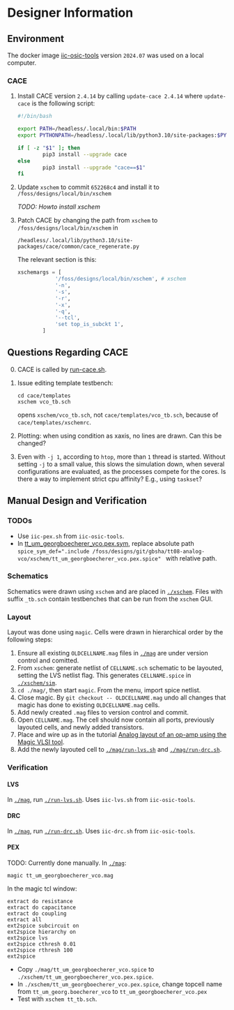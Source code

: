 # Designer Information

## Environment

The docker image [iic-osic-tools](https://github.com/iic-jku/IIC-OSIC-TOOLS) version `2024.07` was used on a local computer.

### CACE

1. Install CACE version `2.4.14` by calling `update-cace 2.4.14` where `update-cace` is the following script:
    ```bash
    #!/bin/bash

    export PATH=/headless/.local/bin:$PATH
    export PYTHONPATH=/headless/.local/lib/python3.10/site-packages:$PYTHONPATH

    if [ -z "$1" ]; then
            pip3 install --upgrade cace
    else
            pip3 install --upgrade "cace==$1"
    fi
    ```
2. Update `xschem` to commit `652268c4` and install it to `/foss/designs/local/bin/xschem` 

    *TODO: Howto install xschem*

3. Patch CACE by changing the path from `xschem` to `/foss/designs/local/bin/xschem` in 
    ```
    /headless/.local/lib/python3.10/site-packages/cace/common/cace_regenerate.py
    ```
    The relevant section is this:
    ```python
    xschemargs = [
                '/foss/designs/local/bin/xschem', # xschem
                '-n',
                '-s',
                '-r',
                '-x',
                '-q',
                '--tcl',
                'set top_is_subckt 1',
            ]
    ```
## Questions Regarding CACE

0. CACE is called by [run-cace.sh](./run-cace.sh).

1. Issue editing template testbench:
    ```
    cd cace/templates
    xschem vco_tb.sch
    ```
    opens `xschem/vco_tb.sch`, not `cace/templates/vco_tb.sch`, because of `cace/templates/xschemrc`.
2. Plotting: when using condition as xaxis, no lines are drawn. Can this be changed?
3. Even with `-j 1`, according to `htop`, more than `1` thread is started. Without setting `-j` to a small value, this slows the simulation down, when several configurations are evaluated, as the processes compete for the cores. Is there a way to implement strict cpu affinity? E.g., using `taskset`?

## Manual Design and Verification

### TODOs

* Use `iic-pex.sh` from `iic-osic-tools`.
* In [tt_um_georgboecherer_vco.pex.sym](./xschem/tt_um_georgboecherer_vco.pex.sym), replace absolute path `spice_sym_def=".include /foss/designs/git/gbsha/tt08-analog-vco/xschem/tt_um_georgboecherer_vco.pex.spice"
` with relative path.

### Schematics

Schematics were drawn using `xschem` and are placed in [`./xschem`](./xschem/). Files with suffix `_tb.sch` contain testbenches that can be run from the `xschem` GUI.

### Layout

Layout was done using `magic`. Cells were drawn in hierarchical order by the following steps:
1. Ensure all existing `OLDCELLNAME.mag` files in [`./mag`](./mag) are under version control and comitted.
2. From `xschem`: generate netlist of `CELLNAME.sch` schematic to be layouted, setting the LVS netlist flag. This generates `CELLNAME.spice` in [`./xschem/sim`](./xschem/sim/).
3. `cd ./mag/`, then start `magic`. From the menu, import spice netlist.
4. Close magic. By `git checkout -- OLDCELLNAME.mag` undo all changes that magic has done to existing `OLDCELLNAME.mag` cells.
5. Add newly created `.mag` files to version control and commit.
6. Open `CELLNAME.mag`. The cell should now contain all ports, previously layouted cells, and newly added transistors.
7. Place and wire up as in the tutorial [Analog layout of an op-amp using the Magic VLSI tool](https://youtu.be/XvBpqKwzrFY?si=_2WCLe-FPyDEbQDl).
8. Add the newly layouted cell to [`./mag/run-lvs.sh`](./mag/run-lvs.sh) and [`./mag/run-drc.sh`](./mag/run-drc.sh).

### Verification

#### LVS

In [`./mag`](./mag/), run [`./run-lvs.sh`](./mag/run-lvs.sh). Uses `iic-lvs.sh` from `iic-osic-tools`.

#### DRC

In [`./mag`](./mag/), run [`./run-drc.sh`](./mag/run-drc.sh). Uses `iic-drc.sh` from `iic-osic-tools`.

#### PEX

TODO: Currently done manually. In [`./mag`](./mag):
```
magic tt_um_georgboecherer_vco.mag
```
In the magic tcl window:
```
extract do resistance
extract do capacitance
extract do coupling
extract all
ext2spice subcircuit on
ext2spice hierarchy on
ext2spice lvs
ext2spice cthresh 0.01
ext2spice rthresh 100    
ext2spice
```
* Copy `./mag/tt_um_georgboecherer_vco.spice` to `./xschem/tt_um_georgboecherer_vco.pex.spice`.
* In `./xschem/tt_um_georgboecherer_vco.pex.spice`, change topcell name from `tt_um_georg.boecherer_vco` to `tt_um_georgboecherer_vco.pex`
* Test with `xschem tt_tb.sch`.

